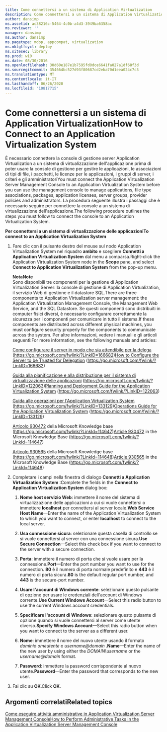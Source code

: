 ```yaml
---
title: Come connettersi a un sistema di Application Virtualization
description: Come connettersi a un sistema di Application Virtualization
author: dansimp
ms.assetid: ac38216c-5464-4c0b-a4d3-3949ba6358ac
ms.reviewer: ''
manager: dansimp
ms.author: dansimp
ms.pagetype: mdop, appcompat, virtualization
ms.mktglfcycl: deploy
ms.sitesec: library
ms.prod: w10
ms.date: 08/30/2016
ms.openlocfilehash: 30d60e187e1b7595fd0dce6641fa027a1df68f3d
ms.sourcegitcommit: 354664bc527d93f80687cd2eba70d1eea024c7c3
ms.translationtype: MT
ms.contentlocale: it-IT
ms.lasthandoff: 06/26/2020
ms.locfileid: "10817715"
---
```

# <span data-ttu-id="ee724-103">Come connettersi a un sistema di Application Virtualization</span><span class="sxs-lookup"><span data-stu-id="ee724-103">How to Connect to an Application Virtualization System</span></span>


<span data-ttu-id="ee724-104">È necessario connettere la console di gestione server Application Virtualization a un sistema di virtualizzazione dell'applicazione prima di poter usare la console di gestione per gestire le applicazioni, le associazioni di tipi di file, i pacchetti, le licenze per le applicazioni, i gruppi di server, i criteri e gli amministratori</span><span class="sxs-lookup"><span data-stu-id="ee724-104">You must connect the Application Virtualization Server Management Console to an Application Virtualization System before you can use the management console to manage applications, file type associations, packages, application licenses, server groups, provider policies and administrators.</span></span> <span data-ttu-id="ee724-105">La procedura seguente illustra i passaggi che è necessario seguire per connettere la console a un sistema di virtualizzazione dell'applicazione.</span><span class="sxs-lookup"><span data-stu-id="ee724-105">The following procedure outlines the steps you must follow to connect the console to an Application Virtualization System.</span></span>

**<span data-ttu-id="ee724-106">Per connettersi a un sistema di virtualizzazione delle applicazioni</span><span class="sxs-lookup"><span data-stu-id="ee724-106">To connect to an Application Virtualization System</span></span>**

1. <span data-ttu-id="ee724-107">Fare clic con il pulsante destro del mouse sul nodo Application Virtualization System nel riquadro **ambito** e scegliere **Connetti a Application Virtualization System** dal menu a comparsa.</span><span class="sxs-lookup"><span data-stu-id="ee724-107">Right-click the Application Virtualization System node in the **Scope** pane, and select **Connect to Application Virtualization System** from the pop-up menu.</span></span>

   **<span data-ttu-id="ee724-108">Nota</span><span class="sxs-lookup"><span data-stu-id="ee724-108">Note</span></span>**  
   <span data-ttu-id="ee724-109">Sono disponibili tre componenti per la gestione di Application Virtualization Server: la console di gestione di Application Virtualization, il servizio Web di gestione e il datastore SQL.</span><span class="sxs-lookup"><span data-stu-id="ee724-109">There are three components to Application Virtualization server management: the Application Virtualization Management Console, the Management Web Service, and the SQL Datastore.</span></span> <span data-ttu-id="ee724-110">Se questi componenti sono distribuiti in computer fisici diversi, è necessario configurare correttamente la sicurezza per i componenti per comunicare in tutto il sistema.</span><span class="sxs-lookup"><span data-stu-id="ee724-110">If these components are distributed across different physical machines, you must configure security properly for the components to communicate across the system.</span></span> <span data-ttu-id="ee724-111">Per altre informazioni, vedere i manuali e gli articoli seguenti:</span><span class="sxs-lookup"><span data-stu-id="ee724-111">For more information, see the following manuals and articles:</span></span>

   <span data-ttu-id="ee724-112">[Come configurare il server in modo che sia attendibile per la delega](https://go.microsoft.com/fwlink/?LinkID=166682) (https://go.microsoft.com/fwlink/?LinkID=166682)</span><span class="sxs-lookup"><span data-stu-id="ee724-112">[How to Configure the Server to be Trusted for Delegation](https://go.microsoft.com/fwlink/?LinkID=166682) (https://go.microsoft.com/fwlink/?LinkID=166682)</span></span>

   <span data-ttu-id="ee724-113">[Guida alla pianificazione e alla distribuzione per il sistema di virtualizzazione delle applicazioni](https://go.microsoft.com/fwlink/?LinkID=122063) (https://go.microsoft.com/fwlink/?LinkID=122063)</span><span class="sxs-lookup"><span data-stu-id="ee724-113">[Planning and Deployment Guide for the Application Virtualization System](https://go.microsoft.com/fwlink/?LinkID=122063) (https://go.microsoft.com/fwlink/?LinkID=122063)</span></span>

   <span data-ttu-id="ee724-114">[Guida alle operazioni per l'Application Virtualization System](https://go.microsoft.com/fwlink/?LinkID=133129) (https://go.microsoft.com/fwlink/?LinkID=133129)</span><span class="sxs-lookup"><span data-stu-id="ee724-114">[Operations Guide for the Application Virtualization System](https://go.microsoft.com/fwlink/?LinkID=133129) (https://go.microsoft.com/fwlink/?LinkID=133129)</span></span>

   <span data-ttu-id="ee724-115">[Articolo 930472](https://go.microsoft.com/fwlink/?LinkId=114647) della Microsoft Knowledge base (https://go.microsoft.com/fwlink/?LinkId=114647)</span><span class="sxs-lookup"><span data-stu-id="ee724-115">[Article 930472](https://go.microsoft.com/fwlink/?LinkId=114647) in the Microsoft Knowledge Base (https://go.microsoft.com/fwlink/?LinkId=114647)</span></span>

   <span data-ttu-id="ee724-116">[Articolo 930565](https://go.microsoft.com/fwlink/?LinkId=114648) della Microsoft Knowledge base (https://go.microsoft.com/fwlink/?LinkId=114648)</span><span class="sxs-lookup"><span data-stu-id="ee724-116">[Article 930565](https://go.microsoft.com/fwlink/?LinkId=114648) in the Microsoft Knowledge Base (https://go.microsoft.com/fwlink/?LinkId=114648)</span></span>

     

2. <span data-ttu-id="ee724-117">Completare i campi nella finestra di dialogo **Connetti a Application Virtualization System** :</span><span class="sxs-lookup"><span data-stu-id="ee724-117">Complete the fields in the **Connect to Application Virtualization System** dialog box:</span></span>

   1. <span data-ttu-id="ee724-118">**Nome host servizio Web**: immettere il nome del sistema di virtualizzazione delle applicazioni a cui si vuole connettersi o immettere **localhost** per connettersi al server locale.</span><span class="sxs-lookup"><span data-stu-id="ee724-118">**Web Service Host Name**—Enter the name of the Application Virtualization System to which you want to connect, or enter **localhost** to connect to the local server.</span></span>

   2. <span data-ttu-id="ee724-119">**Usa connessione sicura**: selezionare questa casella di controllo se si vuole connettersi al server con una connessione sicura.</span><span class="sxs-lookup"><span data-stu-id="ee724-119">**Use Secure Connection**—Select this check box if you want to connect to the server with a secure connection.</span></span>

   3. <span data-ttu-id="ee724-120">**Porta**: immettere il numero di porta che si vuole usare per la connessione.</span><span class="sxs-lookup"><span data-stu-id="ee724-120">**Port**—Enter the port number you want to use for the connection.</span></span> <span data-ttu-id="ee724-121">**80** è il numero di porta normale predefinito e **443** è il numero di porta sicura.</span><span class="sxs-lookup"><span data-stu-id="ee724-121">**80** is the default regular port number, and **443** is the secure-port number.</span></span>

   4. <span data-ttu-id="ee724-122">**Usare l'account di Windows corrente**: selezionare questo pulsante di opzione per usare le credenziali dell'account di Windows corrente.</span><span class="sxs-lookup"><span data-stu-id="ee724-122">**Use Current Windows Account**—Select this radio button to use the current Windows account credentials.</span></span>

   5. <span data-ttu-id="ee724-123">**Specificare l'account di Windows**: selezionare questo pulsante di opzione quando si vuole connettersi al server come utente diverso.</span><span class="sxs-lookup"><span data-stu-id="ee724-123">**Specify Windows Account**—Select this radio button when you want to connect to the server as a different user.</span></span>

   6. <span data-ttu-id="ee724-124">**Nome**: immettere il nome del nuovo utente usando il formato *dominio omeutente* o <em> username@domain </em> .</span><span class="sxs-lookup"><span data-stu-id="ee724-124">**Name**—Enter the name of the new user by using either the *DOMAIN\\username* or the <em>username@domain</em> format.</span></span>

   7. <span data-ttu-id="ee724-125">**Password**: immettere la password corrispondente al nuovo utente.</span><span class="sxs-lookup"><span data-stu-id="ee724-125">**Password**—Enter the password that corresponds to the new user.</span></span>

3. <span data-ttu-id="ee724-126">Fai clic su **OK**.</span><span class="sxs-lookup"><span data-stu-id="ee724-126">Click **OK**.</span></span>

## <span data-ttu-id="ee724-127">Argomenti correlati</span><span class="sxs-lookup"><span data-stu-id="ee724-127">Related topics</span></span>


[<span data-ttu-id="ee724-128">Come eseguire attività amministrative in Application Virtualization Server Management Console</span><span class="sxs-lookup"><span data-stu-id="ee724-128">How to Perform Administrative Tasks in the Application Virtualization Server Management Console</span></span>](how-to-perform-administrative-tasks-in-the-application-virtualization-server-management-console.md)

 

 





